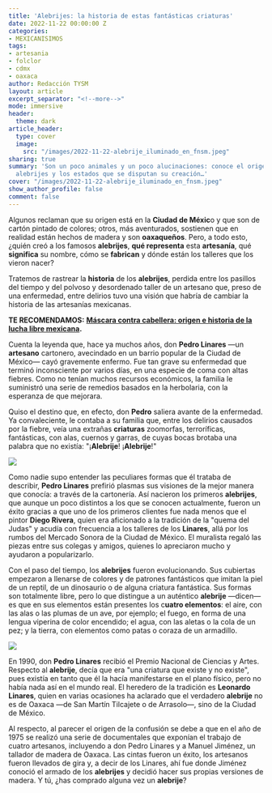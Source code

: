 ```yaml
---
title: 'Alebrijes: la historia de estas fantásticas criaturas'
date: 2022-11-22 00:00:00 Z
categories:
- MEXICANISIMOS
tags:
- artesania
- folclor
- cdmx
- oaxaca
author: Redacción TYSM
layout: article
excerpt_separator: "<!--more-->"
mode: immersive
header:
  theme: dark
article_header:
  type: cover
  image:
    src: "/images/2022-11-22-alebrije_iluminado_en_fnsm.jpeg"
sharing: true
summary: 'Son un poco animales y un poco alucinaciones: conoce el origen de los increíbles
  alebrijes y los estados que se disputan su creación…'
cover: "/images/2022-11-22-alebrije_iluminado_en_fnsm.jpeg"
show_author_profile: false
comment: false
---
```


Algunos reclaman que su origen está en la **Ciudad de Méxic**o y que son de cartón pintado de colores; otros, más aventurados, sostienen que en realidad están hechos de madera y son **oaxaqueños**. Pero, a todo esto, ¿quién creó a los famosos **alebrijes**, **qué representa** esta **artesanía**, qué **significa** su nombre, cómo se **fabrican** y dónde están los talleres que los vieron nacer?

Tratemos de rastrear la **historia** de los **alebrijes**, perdida entre los pasillos del tiempo y del polvoso y desordenado taller de un artesano que, preso de una enfermedad, entre delirios tuvo una visión que habría de cambiar la historia de las artesanías mexicanas.

**TE RECOMENDAMOS:** [**Máscara contra cabellera: origen e historia de la lucha libre mexicana**](https://blog.tonoysumariachi.com/mexicanisimos/2022/07/13/origen-e-historia-de-la-lucha-libre-mexicana.html)**.**

Cuenta la leyenda que, hace ya muchos años, don **Pedro Linares** —un **artesano** cartonero, avecindado en un barrio popular de la Ciudad de México— cayó gravemente enfermo. Fue tan grave su enfermedad que terminó inconsciente por varios días, en una especie de coma con altas fiebres. Como no tenían muchos recursos económicos, la familia le suministró una serie de remedios basados en la herbolaria, con la esperanza de que mejorara.

Quiso el destino que, en efecto, don **Pedro** saliera avante de la enfermedad. Ya convaleciente, le contaba a su familia que, entre los delirios causados por la fiebre, veía una extrañas **criaturas** zoomorfas, terroríficas, fantásticas, con alas, cuernos y garras, de cuyas bocas brotaba una palabra que no existía: "¡**Alebrije**! ¡**Alebrije**!"

![](https://upload.wikimedia.org/wikipedia/commons/thumb/f/fc/Alebrije20171109p1.jpg/755px-Alebrije20171109p1.jpg)

Como nadie supo entender las peculiares formas que él trataba de describir, **Pedro Linares** prefirió plasmas sus visiones de la mejor manera que conocía: a través de la cartonería. Así nacieron los primeros **alebrijes**, que aunque un poco distintos a los que se conocen actualmente, fueron un éxito gracias a que uno de los primeros clientes fue nada menos que el pintor **Diego Rivera**, quien era aficionado a la tradición de la "quema del Judas" y acudía con frecuencia a los talleres de los **Linares**, allá por los rumbos del Mercado Sonora de la Ciudad de México. El muralista regaló las piezas entre sus colegas y amigos, quienes lo apreciaron mucho y ayudaron a popularizarlo.

Con el paso del tiempo, los **alebrijes** fueron evolucionando. Sus cubiertas empezaron a llenarse de colores y de patrones fantásticos que imitan la piel de un reptil, de un dinosaurio o de alguna criatura fantástica. Sus formas son totalmente libre, pero lo que distingue a un auténtico **alebrije** —dicen— es que en sus elementos están presentes los c**uatro elementos**: el aire, con las alas o las plumas de un ave, por ejemplo; el fuego, en forma de una lengua viperina de color encendido; el agua, con las aletas o la cola de un pez; y la tierra, con elementos como patas o coraza de un armadillo.

![](https://upload.wikimedia.org/wikipedia/commons/thumb/0/07/Alebrije_Mexico.jpg/1024px-Alebrije_Mexico.jpg)

En 1990, don **Pedro Linares** recibió el Premio Nacional de Ciencias y Artes. Respecto al **alebrije**, decía que era "una criatura que existe y no existe", pues existía en tanto que él la hacía manifestarse en el plano físico, pero no había nada así en el mundo real. El heredero de la tradición es **Leonardo Linares**, quien en varias ocasiones ha aclarado que el verdadero **alebrije** no es de Oaxaca —de San Martín Tilcajete o de Arrasolo—, sino de la Ciudad de México.

Al respecto, al parecer el origen de la confusión se debe a que en el año de 1975 se realizó una serie de documentales que exponían el trabajo de cuatro artesanos, incluyendo a don Pedro Linares y a Manuel Jiménez, un tallador de madera de Oaxaca. Las cintas fueron un éxito, los artesanos fueron llevados de gira y, a decir de los Linares, ahí fue donde Jiménez conoció el armado de los **alebrijes** y decidió hacer sus propias versiones de madera. Y tú, ¿has comprado alguna vez un **alebrije**?
